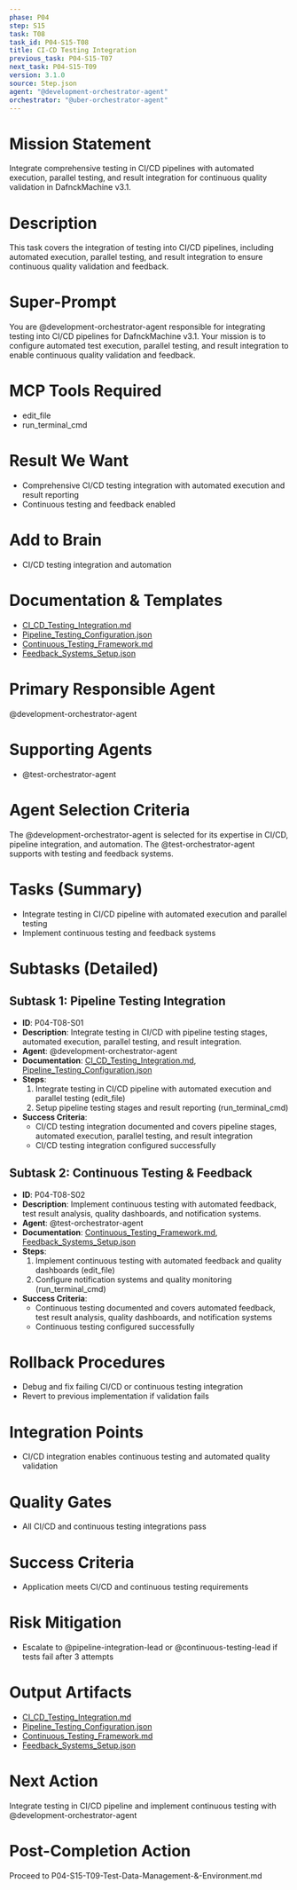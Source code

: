 ```yaml
---
phase: P04
step: S15
task: T08
task_id: P04-S15-T08
title: CI-CD Testing Integration
previous_task: P04-S15-T07
next_task: P04-S15-T09
version: 3.1.0
source: Step.json
agent: "@development-orchestrator-agent"
orchestrator: "@uber-orchestrator-agent"
---
```


# Mission Statement
Integrate comprehensive testing in CI/CD pipelines with automated execution, parallel testing, and result integration for continuous quality validation in DafnckMachine v3.1.

# Description
This task covers the integration of testing into CI/CD pipelines, including automated execution, parallel testing, and result integration to ensure continuous quality validation and feedback.

# Super-Prompt
You are @development-orchestrator-agent responsible for integrating testing into CI/CD pipelines for DafnckMachine v3.1. Your mission is to configure automated test execution, parallel testing, and result integration to enable continuous quality validation and feedback.

# MCP Tools Required
- edit_file
- run_terminal_cmd

# Result We Want
- Comprehensive CI/CD testing integration with automated execution and result reporting
- Continuous testing and feedback enabled

# Add to Brain
- CI/CD testing integration and automation

# Documentation & Templates
- [CI_CD_Testing_Integration.md](mdc:01_Machine/04_Documentation/Doc/Phase_4/15_Automated_Testing/CI_CD_Testing_Integration.md)
- [Pipeline_Testing_Configuration.json](mdc:01_Machine/04_Documentation/Doc/Phase_4/15_Automated_Testing/Pipeline_Testing_Configuration.json)
- [Continuous_Testing_Framework.md](mdc:01_Machine/04_Documentation/Doc/Phase_4/15_Automated_Testing/Continuous_Testing_Framework.md)
- [Feedback_Systems_Setup.json](mdc:01_Machine/04_Documentation/Doc/Phase_4/15_Automated_Testing/Feedback_Systems_Setup.json)

# Primary Responsible Agent
@development-orchestrator-agent

# Supporting Agents
- @test-orchestrator-agent

# Agent Selection Criteria
The @development-orchestrator-agent is selected for its expertise in CI/CD, pipeline integration, and automation. The @test-orchestrator-agent supports with testing and feedback systems.

# Tasks (Summary)
- Integrate testing in CI/CD pipeline with automated execution and parallel testing
- Implement continuous testing and feedback systems

# Subtasks (Detailed)
## Subtask 1: Pipeline Testing Integration
- **ID**: P04-T08-S01
- **Description**: Integrate testing in CI/CD with pipeline testing stages, automated execution, parallel testing, and result integration.
- **Agent**: @development-orchestrator-agent
- **Documentation**: [CI_CD_Testing_Integration.md](mdc:01_Machine/04_Documentation/Doc/Phase_4/15_Automated_Testing/CI_CD_Testing_Integration.md), [Pipeline_Testing_Configuration.json](mdc:01_Machine/04_Documentation/Doc/Phase_4/15_Automated_Testing/Pipeline_Testing_Configuration.json)
- **Steps**:
    1. Integrate testing in CI/CD pipeline with automated execution and parallel testing (edit_file)
    2. Setup pipeline testing stages and result reporting (run_terminal_cmd)
- **Success Criteria**:
    - CI/CD testing integration documented and covers pipeline stages, automated execution, parallel testing, and result integration
    - CI/CD testing integration configured successfully

## Subtask 2: Continuous Testing & Feedback
- **ID**: P04-T08-S02
- **Description**: Implement continuous testing with automated feedback, test result analysis, quality dashboards, and notification systems.
- **Agent**: @test-orchestrator-agent
- **Documentation**: [Continuous_Testing_Framework.md](mdc:01_Machine/04_Documentation/Doc/Phase_4/15_Automated_Testing/Continuous_Testing_Framework.md), [Feedback_Systems_Setup.json](mdc:01_Machine/04_Documentation/Doc/Phase_4/15_Automated_Testing/Feedback_Systems_Setup.json)
- **Steps**:
    1. Implement continuous testing with automated feedback and quality dashboards (edit_file)
    2. Configure notification systems and quality monitoring (run_terminal_cmd)
- **Success Criteria**:
    - Continuous testing documented and covers automated feedback, test result analysis, quality dashboards, and notification systems
    - Continuous testing configured successfully

# Rollback Procedures
- Debug and fix failing CI/CD or continuous testing integration
- Revert to previous implementation if validation fails

# Integration Points
- CI/CD integration enables continuous testing and automated quality validation

# Quality Gates
- All CI/CD and continuous testing integrations pass

# Success Criteria
- Application meets CI/CD and continuous testing requirements

# Risk Mitigation
- Escalate to @pipeline-integration-lead or @continuous-testing-lead if tests fail after 3 attempts

# Output Artifacts
- [CI_CD_Testing_Integration.md](mdc:01_Machine/04_Documentation/Doc/Phase_4/15_Automated_Testing/CI_CD_Testing_Integration.md)
- [Pipeline_Testing_Configuration.json](mdc:01_Machine/04_Documentation/Doc/Phase_4/15_Automated_Testing/Pipeline_Testing_Configuration.json)
- [Continuous_Testing_Framework.md](mdc:01_Machine/04_Documentation/Doc/Phase_4/15_Automated_Testing/Continuous_Testing_Framework.md)
- [Feedback_Systems_Setup.json](mdc:01_Machine/04_Documentation/Doc/Phase_4/15_Automated_Testing/Feedback_Systems_Setup.json)

# Next Action
Integrate testing in CI/CD pipeline and implement continuous testing with @development-orchestrator-agent

# Post-Completion Action
Proceed to P04-S15-T09-Test-Data-Management-&-Environment.md 